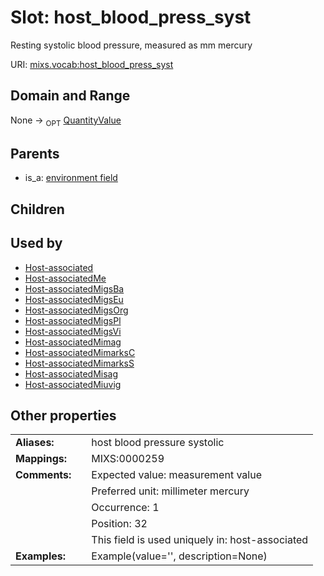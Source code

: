 
# Slot: host_blood_press_syst


Resting systolic blood pressure, measured as mm mercury

URI: [mixs.vocab:host_blood_press_syst](https://w3id.org/mixs/vocab/host_blood_press_syst)


## Domain and Range

None ->  <sub>OPT</sub> [QuantityValue](QuantityValue.md)

## Parents

 *  is_a: [environment field](environment_field.md)

## Children


## Used by

 * [Host-associated](Host-associated.md)
 * [Host-associatedMe](Host-associatedMe.md)
 * [Host-associatedMigsBa](Host-associatedMigsBa.md)
 * [Host-associatedMigsEu](Host-associatedMigsEu.md)
 * [Host-associatedMigsOrg](Host-associatedMigsOrg.md)
 * [Host-associatedMigsPl](Host-associatedMigsPl.md)
 * [Host-associatedMigsVi](Host-associatedMigsVi.md)
 * [Host-associatedMimag](Host-associatedMimag.md)
 * [Host-associatedMimarksC](Host-associatedMimarksC.md)
 * [Host-associatedMimarksS](Host-associatedMimarksS.md)
 * [Host-associatedMisag](Host-associatedMisag.md)
 * [Host-associatedMiuvig](Host-associatedMiuvig.md)

## Other properties

|  |  |  |
| --- | --- | --- |
| **Aliases:** | | host blood pressure systolic |
| **Mappings:** | | MIXS:0000259 |
| **Comments:** | | Expected value: measurement value |
|  | | Preferred unit: millimeter mercury |
|  | | Occurrence: 1 |
|  | | Position: 32 |
|  | | This field is used uniquely in: host-associated |
| **Examples:** | | Example(value='', description=None) |

